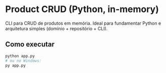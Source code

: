 # Product CRUD (Python, in-memory)

CLI para CRUD de produtos em memória. Ideal para fundamentar Python e arquitetura simples (domínio + repositório + CLI).

## Como executar
```bash
python app.py
# ou no Windows:
py app.py
